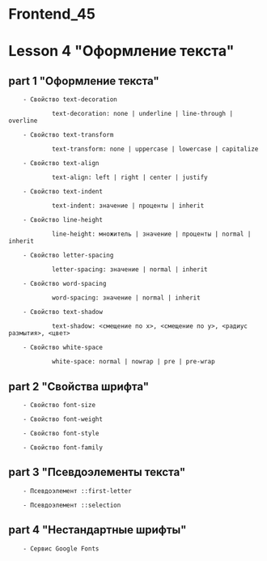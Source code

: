 # Frontend_45

# Lesson 4 "Оформление текста"

## part 1 "Оформление текста"

        - Свойство text-decoration

                text-decoration: none | underline | line-through | overline

        - Свойство text-transform

                text-transform: none | uppercase | lowercase | capitalize

        - Свойство text-align

                text-align: left | right | center | justify

        - Свойство text-indent

                text-indent: значение | проценты | inherit

        - Свойство line-height

                line-height: множитель | значение | проценты | normal | inherit

        - Свойство letter-spacing

                letter-spacing: значение | normal | inherit

        - Свойство word-spacing

                word-spacing: значение | normal | inherit

        - Свойство text-shadow

                text-shadow: <смещение по x>, <смещение по y>, <радиус размытия>, <цвет>

        - Свойство white-space

                white-space: normal | nowrap | pre | pre-wrap

## part 2 "Свойства шрифта"

        - Свойство font-size

        - Свойство font-weight

        - Свойство font-style

        - Свойство font-family

## part 3 "Псевдоэлементы текста"

        - Псевдоэлемент ::first-letter

        - Псевдоэлемент ::selection

## part 4 "Нестандартные шрифты"

        - Сервис Google Fonts

